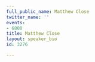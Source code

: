 ```yaml
---
full_public_name: Matthew Close
twitter_name: ''
events:
- 6880
title: Matthew Close
layout: speaker_bio
id: 3276

---
```

